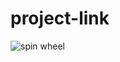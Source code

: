 # project-link

![spin wheel](https://github.com/Bluebird0223/project-link/assets/70681471/a5071faf-4269-4164-84fa-57be653be7bf)
